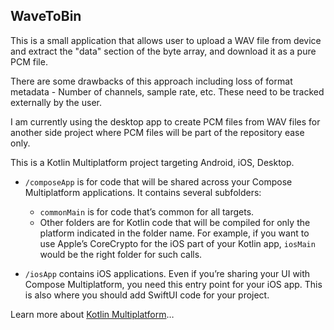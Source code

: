 ## WaveToBin

This is a small application that allows user to upload a WAV file from device and extract the "data" section of the byte array, and download it as a pure PCM file.

There are some drawbacks of this approach including loss of format metadata - Number of channels, sample rate, etc. These need to be tracked externally by the user. 

I am currently using the desktop app to create PCM files from WAV files for another side project where PCM files will be part of the repository ease only. 


This is a Kotlin Multiplatform project targeting Android, iOS, Desktop.

* `/composeApp` is for code that will be shared across your Compose Multiplatform applications.
  It contains several subfolders:
  - `commonMain` is for code that’s common for all targets.
  - Other folders are for Kotlin code that will be compiled for only the platform indicated in the folder name.
    For example, if you want to use Apple’s CoreCrypto for the iOS part of your Kotlin app,
    `iosMain` would be the right folder for such calls.

* `/iosApp` contains iOS applications. Even if you’re sharing your UI with Compose Multiplatform, 
  you need this entry point for your iOS app. This is also where you should add SwiftUI code for your project.


Learn more about [Kotlin Multiplatform](https://www.jetbrains.com/help/kotlin-multiplatform-dev/get-started.html)…